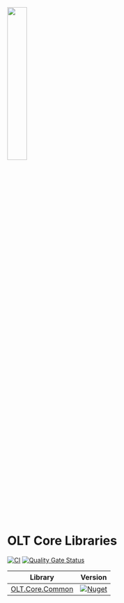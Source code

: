 <img src="https://user-images.githubusercontent.com/1365728/127748628-47575d74-a2fb-4539-a31e-74d8b435fc21.png" width="30%" >

# OLT Core Libraries

[![CI](https://github.com/OuterlimitsTech/olt-dotnet-core/actions/workflows/build.yml/badge.svg)](https://github.com/OuterlimitsTech/olt-dotnet-core/actions/workflows/build.yml) [![Quality Gate Status](https://sonarcloud.io/api/project_badges/measure?project=OuterlimitsTech_olt-dotnet-core&metric=alert_status)](https://sonarcloud.io/summary/new_code?id=OuterlimitsTech_olt-dotnet-core)

| Library                                    | Version                                                                                                    |
| ------------------------------------------ | ---------------------------------------------------------------------------------------------------------- |
| [OLT.Core.Common](./src//OLT.Core.Common/) | [![Nuget](https://img.shields.io/nuget/v/OLT.Core.Common)](https://www.nuget.org/packages/OLT.Core.Common) |
